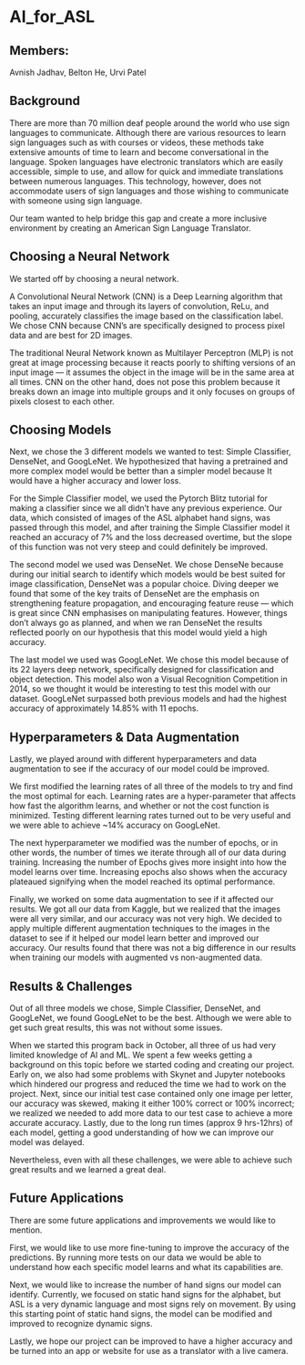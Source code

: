 # AI_for_ASL

## Members:
Avnish Jadhav, Belton He, Urvi Patel

## Background
There are more than 70 million deaf people around the world who use sign languages to communicate.  Although there are various resources to learn sign languages such as with courses or videos, these methods take extensive amounts of time to learn and become conversational in the language. Spoken languages have electronic translators which are easily accessible, simple to use, and allow for quick and immediate translations between numerous languages. This technology, however, does not accommodate users of sign languages and those wishing to communicate with someone using sign language. 

Our team wanted to help bridge this gap and create a more inclusive environment by creating an American Sign Language Translator.

## Choosing a Neural Network
We started off by choosing a neural network. 

A Convolutional Neural Network (CNN) is a Deep Learning algorithm that takes an input image and through its layers of convolution, ReLu, and pooling, accurately classifies the image based on the classification label. We chose CNN because CNN’s are specifically designed to process pixel data and are best for 2D images. 

The traditional Neural Network known as Multilayer Perceptron (MLP) is not great at image processing because it reacts poorly to shifting versions of an input image — it assumes the object in the image will be in the same area at all times. CNN on the other hand, does not pose this problem because it breaks down an image into multiple groups and it only focuses on groups of pixels closest to each other. 

## Choosing Models
Next, we chose the 3 different models we wanted to test: Simple Classifier, DenseNet, and GoogLeNet. We hypothesized that having a pretrained and more complex model would be better than a simpler model because It would have a higher accuracy and lower loss. 

For the Simple Classifier model, we used the Pytorch Blitz tutorial for making a classifier since we all didn’t have any previous experience. Our data, which consisted of images of the ASL alphabet hand signs, was passed through this model, and after training the Simple Classifier model it reached an accuracy of 7% and the loss decreased overtime, but the slope of this function was not very steep and could definitely be improved. 

The second model we used was DenseNet. We chose DenseNe because during our initial search to identify which models would be best suited for image classification, DenseNet was a popular choice. Diving deeper we found that some of the key traits of DenseNet are the emphasis on strengthening feature propagation, and encouraging feature reuse — which is great since CNN emphasises on manipulating features. However, things don’t always go as planned, and when we ran DenseNet the results reflected poorly on our hypothesis that this model would yield a high accuracy. 

The last model we used was GoogLeNet. We chose this model because of its 22 layers deep network, specifically designed for classification and object detection. This model also won a Visual Recognition Competition in 2014, so we thought it would be interesting to test this model with our dataset. GoogLeNet surpassed both previous models and had the highest accuracy of approximately 14.85% with 11 epochs.

## Hyperparameters & Data Augmentation
Lastly, we played around with different hyperparameters and data augmentation to see if the accuracy of our model could be improved. 

We first modified the learning rates of all three of the models to try and find the most optimal for each. Learning rates are a hyper-parameter that affects how fast the algorithm learns, and whether or not the cost function is minimized. Testing different learning rates turned out to be very useful and we were able to achieve ~14% accuracy on GoogLeNet. 

The next hyperparameter we modified was the number of epochs, or in other words, the number of times we iterate through all of our data during training. Increasing the number of Epochs gives more insight into how the model learns over time. Increasing epochs also shows when the accuracy plateaued signifying when the model reached its optimal performance. 

Finally, we worked on some data augmentation to see if it affected our results. We got all our data from Kaggle, but we realized that the images were all very similar, and our accuracy was not very high. We decided to apply multiple different augmentation techniques to the images in the dataset to see if it helped our model learn better and improved our accuracy. Our results found that there was not a big difference in our results when training our models with augmented vs non-augmented data.

## Results & Challenges 
Out of all three models we chose, Simple Classifier, DenseNet, and GoogLeNet, we found GoogLeNet to be the best. Although we were able to get such great results, this was not without some issues. 

When we started this program back in October, all three of us had very limited knowledge of AI and ML. We spent a few weeks getting a background on this topic before we started coding and creating our project. Early on, we also had some problems with Skynet and Jupyter notebooks which hindered our progress and reduced the time we had to work on the project. Next, since our initial test case contained only one image per letter, our accuracy was skewed, making it either 100% correct or 100% incorrect; we realized we needed to add more data to our test case to achieve a more accurate accuracy. Lastly, due to the long run times (approx 9 hrs-12hrs) of each model, getting a good understanding of how we can improve our model was delayed. 

Nevertheless, even with all these challenges, we were able to achieve such great results and we learned a great deal.

## Future Applications
There are some future applications and improvements we would like to mention. 

First, we would like to use more fine-tuning to improve the accuracy of the predictions. By running more tests on our data we would be able to understand how each specific model learns and what its capabilities are. 

Next, we would like to increase the number of hand signs our model can identify. Currently, we focused on static hand signs for the alphabet, but ASL is a very dynamic language and most signs rely on movement. By using this starting point of static hand signs, the model can be modified and improved to recognize dynamic signs. 

Lastly, we hope our project can be improved to have a higher accuracy and be turned into an app or website for use as a translator with a live camera.
